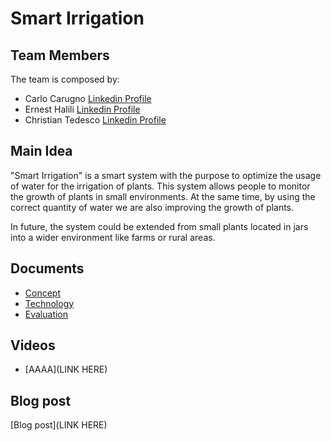 # Smart Irrigation

## Team Members

The team is composed by:
- Carlo Carugno [Linkedin Profile](https://www.linkedin.com/in/carlo-carugno-b50331142/)
- Ernest Halili  [Linkedin Profile](https://www.linkedin.com/in/ernest-halili-a9b37b19a/)
- Christian Tedesco [Linkedin Profile](http://www.linkedin.com/in/christian-tedesco/)

## Main Idea

"Smart Irrigation" is a smart system with the purpose to optimize the usage of water for the irrigation of plants. This system allows people to monitor the growth of plants in small environments. At the same time, by using the correct quantity of water we are also improving the growth of plants.

In future, the system could be extended from small plants located in jars into a wider environment like farms or rural areas.

## Documents

- [Concept](https://github.com/ernesthalili/IoT_Group-Project/blob/main/concept.md)
- [Technology](https://github.com/ernesthalili/IoT_Group-Project/blob/main/technology.md)
- [Evaluation](https://github.com/ernesthalili/IoT_Group-Project/blob/main/evaluation.md)


## Videos

- [AAAA](LINK HERE)

## Blog post

[Blog post](LINK HERE)
